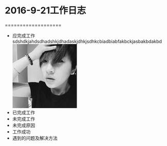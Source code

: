 # 2016-9-21工作日志
===================

* 应完成工作
sdshdkjahdsdhadshkjdhadaskjdhkjsdhkcbiadbiabfakbckjasbakbdakbd
![11](993e8470eb8e5624b40cf3d41f991464.jpg)
* 已完成工作
* 未完成工作
* 未完成原因
* 工作成功
* 遇到的问题及解决方法
